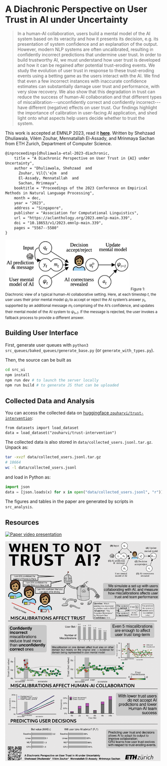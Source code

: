# A Diachronic Perspective on User Trust in AI under Uncertainty

> In a human-AI collaboration, users build a mental model of the AI system based on its veracity and how it presents its decision, e.g. its presentation of system confidence and an explanation of the output. 
> However, modern NLP systems are often uncalibrated, resulting in confidently incorrect predictions that undermine user trust.
> In order to build trustworthy AI, we must understand how user trust is developed and how it can be regained after potential trust-eroding events.
> We study the evolution of user trust in response to these trust-eroding events using a betting game as the users interact with the AI. 
> We find that even a few incorrect instances with inaccurate confidence estimates can substantially damage user trust and performance, with very slow recovery.
> We also show that this degradation in trust can reduce the success of human-AI collaboration
> and that different types of miscalibration---unconfidently correct and confidently incorrect---have different (negative) effects on user trust.
> Our findings highlight the importance of calibration in user-facing AI application, and shed light onto what aspects help users decide whether to trust the system. 

This work is accepted at EMNLP 2023, read it [**here**](https://aclanthology.org/2023.emnlp-main.339/).
Written by Shehzaad Dhuliawala, Vilém Zouhar, Mennatallah El-Assady, and Mrinmaya Sachan from ETH Zurich, Department of Computer Science.
```
@inproceedings{dhuliawala-etal-2023-diachronic,
    title = "A Diachronic Perspective on User Trust in {AI} under Uncertainty",
    author = "Dhuliawala, Shehzaad  and
      Zouhar, Vil{\'e}m  and
      El-Assady, Mennatallah  and
      Sachan, Mrinmaya",
    booktitle = "Proceedings of the 2023 Conference on Empirical Methods in Natural Language Processing",
    month = dec,
    year = "2023",
    address = "Singapore",
    publisher = "Association for Computational Linguistics",
    url = "https://aclanthology.org/2023.emnlp-main.339",
    doi = "10.18653/v1/2023.emnlp-main.339",
    pages = "5567--5580"
}
```

<img width="400em" src="meta/figure_1.png">

<small>
Figure 1: Diachronic view of a typical human-AI collaborative setting.
Here, at each timestep <em>t</em>, the user uses their prior mental model <em>ψ<sub>t</sub></em> to accept or reject the AI system’s answer <em>y<sub>t</sub></em>, supported by an additional message <em>m<sub>t</sub></em> comprising of the AI’s confidence, and updates their mental model of the AI system to <em>ψ<sub>t+1</sub></em>. If the message is rejected, the user invokes a fallback process to provide a different answer.
</small>

## Building User Interface

First, generate user queues with `python3 src_queues/baked_queues/generate_base.py` (or `generate_with_types.py`).

Then, the source can be built as 
```bash
cd src_ui
npm install
npm run dev # to launch the server locally
npm run build # to generate JS that can be uploaded
```

## Collected Data and Analysis

You can access the collected data on [huggingface `zouharvi/trust-intervention`](https://huggingface.co/datasets/zouharvi/trust-intervention):
```python3
from datasets import load_dataset
data = load_dataset("zouharvi/trust-intervention")
```

The collected data is also stored in `data/collected_users.jsonl.tar.gz`.
Unpack as:

<!-- maximum compression: -->
<!-- tar cvf - data/collected_users.jsonl | gzip -9 - > data/collected_users.jsonl.tar.gz -->

```bash
tar -xvzf data/collected_users.jsonl.tar.gz
# 18664
wc -l data/collected_users.jsonl
```

and load in Python as:

```python
import json
data = [json.loads(x) for x in open("data/collected_users.jsonl", "r")]
```

The figures and tables in the paper are generated by scripts in `src_analysis`.

## Resources

[![Paper video presentation](https://img.youtube.com/vi/NrH3flpijDw/0.jpg)](https://www.youtube.com/watch?v=NrH3flpijDw)


<img width="500em" src="meta/poster.png">
